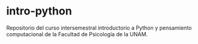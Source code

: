 # intro-python
Repositorio del curso intersemestral introductorio a Python y pensamiento computacional de la Facultad de Psicología de la UNAM.
